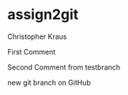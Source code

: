 # assign2git
Christopher Kraus

First Comment

Second Comment from testbranch

new git branch on GitHub
